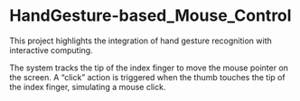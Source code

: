# HandGesture-based_Mouse_Control

This project highlights the integration of hand gesture recognition with interactive computing.

The system tracks the tip of the index finger to move the mouse pointer on the screen. A “click” action is triggered when the thumb touches the tip of the index finger, simulating a mouse click. 
